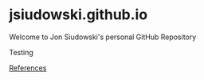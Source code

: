# jsiudowski.github.io
Welcome to Jon Siudowski's personal GitHub Repository

Testing


[References](references.html)